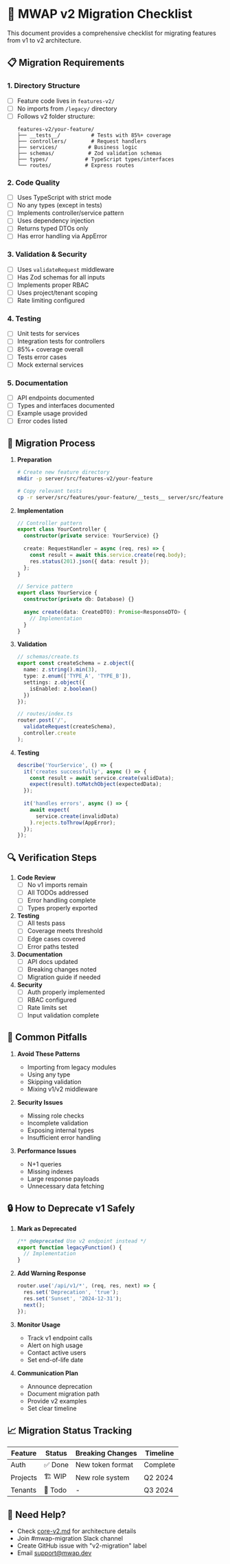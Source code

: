 # 🔄 MWAP v2 Migration Checklist

This document provides a comprehensive checklist for migrating features from v1 to v2 architecture.

## 📋 Migration Requirements

### 1. Directory Structure

- [ ] Feature code lives in `features-v2/`
- [ ] No imports from `/legacy/` directory
- [ ] Follows v2 folder structure:
  ```
  features-v2/your-feature/
  ├── __tests__/          # Tests with 85%+ coverage
  ├── controllers/        # Request handlers
  ├── services/          # Business logic
  ├── schemas/           # Zod validation schemas
  ├── types/            # TypeScript types/interfaces
  └── routes/           # Express routes
  ```

### 2. Code Quality

- [ ] Uses TypeScript with strict mode
- [ ] No any types (except in tests)
- [ ] Implements controller/service pattern
- [ ] Uses dependency injection
- [ ] Returns typed DTOs only
- [ ] Has error handling via AppError

### 3. Validation & Security

- [ ] Uses `validateRequest` middleware
- [ ] Has Zod schemas for all inputs
- [ ] Implements proper RBAC
- [ ] Uses project/tenant scoping
- [ ] Rate limiting configured

### 4. Testing

- [ ] Unit tests for services
- [ ] Integration tests for controllers
- [ ] 85%+ coverage overall
- [ ] Tests error cases
- [ ] Mock external services

### 5. Documentation

- [ ] API endpoints documented
- [ ] Types and interfaces documented
- [ ] Example usage provided
- [ ] Error codes listed

## 🚀 Migration Process

1. **Preparation**
   ```bash
   # Create new feature directory
   mkdir -p server/src/features-v2/your-feature
   
   # Copy relevant tests
   cp -r server/src/features/your-feature/__tests__ server/src/features-v2/your-feature/
   ```

2. **Implementation**
   ```typescript
   // Controller pattern
   export class YourController {
     constructor(private service: YourService) {}
     
     create: RequestHandler = async (req, res) => {
       const result = await this.service.create(req.body);
       res.status(201).json({ data: result });
     };
   }
   
   // Service pattern
   export class YourService {
     constructor(private db: Database) {}
     
     async create(data: CreateDTO): Promise<ResponseDTO> {
       // Implementation
     }
   }
   ```

3. **Validation**
   ```typescript
   // schemas/create.ts
   export const createSchema = z.object({
     name: z.string().min(3),
     type: z.enum(['TYPE_A', 'TYPE_B']),
     settings: z.object({
       isEnabled: z.boolean()
     })
   });
   
   // routes/index.ts
   router.post('/',
     validateRequest(createSchema),
     controller.create
   );
   ```

4. **Testing**
   ```typescript
   describe('YourService', () => {
     it('creates successfully', async () => {
       const result = await service.create(validData);
       expect(result).toMatchObject(expectedData);
     });
     
     it('handles errors', async () => {
       await expect(
         service.create(invalidData)
       ).rejects.toThrow(AppError);
     });
   });
   ```

## 🔍 Verification Steps

1. **Code Review**
   - [ ] No v1 imports remain
   - [ ] All TODOs addressed
   - [ ] Error handling complete
   - [ ] Types properly exported

2. **Testing**
   - [ ] All tests pass
   - [ ] Coverage meets threshold
   - [ ] Edge cases covered
   - [ ] Error paths tested

3. **Documentation**
   - [ ] API docs updated
   - [ ] Breaking changes noted
   - [ ] Migration guide if needed

4. **Security**
   - [ ] Auth properly implemented
   - [ ] RBAC configured
   - [ ] Rate limits set
   - [ ] Input validation complete

## 🚫 Common Pitfalls

1. **Avoid These Patterns**
   - Importing from legacy modules
   - Using any type
   - Skipping validation
   - Mixing v1/v2 middleware

2. **Security Issues**
   - Missing role checks
   - Incomplete validation
   - Exposing internal types
   - Insufficient error handling

3. **Performance Issues**
   - N+1 queries
   - Missing indexes
   - Large response payloads
   - Unnecessary data fetching

## 🔒 How to Deprecate v1 Safely

1. **Mark as Deprecated**
   ```typescript
   /** @deprecated Use v2 endpoint instead */
   export function legacyFunction() {
     // Implementation
   }
   ```

2. **Add Warning Response**
   ```typescript
   router.use('/api/v1/*', (req, res, next) => {
     res.set('Deprecation', 'true');
     res.set('Sunset', '2024-12-31');
     next();
   });
   ```

3. **Monitor Usage**
   - Track v1 endpoint calls
   - Alert on high usage
   - Contact active users
   - Set end-of-life date

4. **Communication Plan**
   - Announce deprecation
   - Document migration path
   - Provide v2 examples
   - Set clear timeline

## 📈 Migration Status Tracking

| Feature | Status | Breaking Changes | Timeline |
|---------|--------|-----------------|-----------|
| Auth    | ✅ Done | New token format| Complete |
| Projects| 🏗️ WIP  | New role system | Q2 2024  |
| Tenants | 📅 Todo | -              | Q3 2024  |

## 🤝 Need Help?

- Check [core-v2.md](./core-v2.md) for architecture details
- Join #mwap-migration Slack channel
- Create GitHub issue with "v2-migration" label
- Email support@mwap.dev